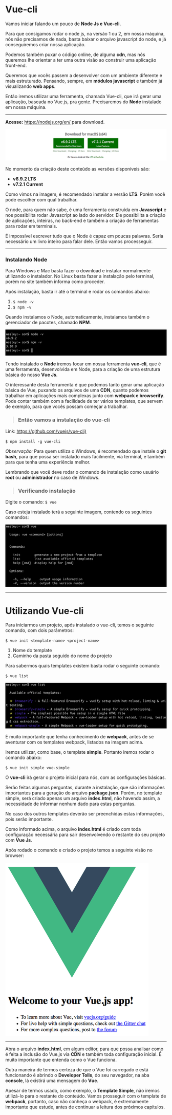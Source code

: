 # Vue-cli

Vamos iniciar falando um pouco de **Node Js e Vue-cli**.

Para que consigamos rodar o node js, na versão 1 ou 2, em nossa máquina, nós não precisamos de nada, basta baixar o arquivo javascript do node, e já conseguiremos criar nossa aplicação.

Podemos também puxar o código online, de alguma **cdn**, mas nós queremos lhe orientar a ter uma outra visão ao construir uma aplicação front-end.

Queremos que vocês passem a desenvolver com um ambiente diferente e mais estruturado. Pensando, sempre, em **módulos javascript** e também já visualizando **web apps**.

Então iremos utilizar uma ferramenta, chamada Vue-cli, que irá gerar uma aplicação, baseada no Vue.js, pra gente. Precisaremos do **Node** instalado em nossa máquina.

***

**Acesse:** <https://nodejs.org/en/> para download.

![Node Js](./images/node_versions.png "Node Js")

No momento da criação deste conteúdo as versões disponíveis são:

* **v6.9.2 LTS**
* **v7.2.1 Current**

Como vimos na imagem, é recomendado instalar a versão **LTS**. Porém você pode escolher com qual trabalhar.

O node, para quem não sabe, é uma ferramenta construída em **Javascript** e nos possibilita rodar Javascript ao lado do servidor. Ele possibilita a criação de aplicações, inteiras, no back-end e também a criação de ferramentas para rodar em terminais.

É impossível escrever tudo que o Node é capaz em poucas palavras. Seria necessário um livro inteiro para falar dele. Então vamos processeguir.

***

### Instalando Node

Para Windows e Mac basta fazer o download e instalar normalmente utilizando o instalador. No Linux basta fazer a instalação pelo terminal, porém no site também informa como proceder.

Após instalação, basta ir até o terminal e rodar os comandos abaixo:

1. `$ node -v`
2. `$ npm -v`

Quando instalamos o Node, automaticamente, instalamos também o gerenciador de pacotes, chamado **NPM**.

![Node Install Version](./images/node_install_version.png "Node Install Version")

Tendo instalado o **Node** iremos focar em nossa ferramenta **vue-cli**, que é uma ferramenta, desenvolvida em Node, para a criação de uma estrutura básica do nosso **Vue Js**.

O interessante desta ferramenta é que podemos tanto gerar uma aplicação básica de Vue, puxando os arquivos de uma **CDN**, quanto podemos trabalhar em aplicações mais complexas junto com **webpack e browserify**. Pode contar também com a facilidade de ter vários templates, que servem de exemplo, para que vocês possam começar a trabalhar.

> ### Então vamos a instalação do vue-cli

Link: <https://github.com/vuejs/vue-cli)>

`$ npm install -g vue-cli`

_Observação:_ Para quem utiliza o Windows, é recomendado que instale o **git bash**, para que possa ser instalado mais fácilmente, via terminal, e também para que tenha uma experiência melhor.

Lembrando que você deve rodar o comando de instalação como usuário **root** ou **administrador** no caso de Windows.

> ### Verificando instalação

Digite o comando: `$ vue`

Caso esteja instalado terá a seguinte imagem, contendo os seguintes comandos:

![vue-cli](./images/vue-cli.png "vue-cli")

***

# Utilizando Vue-cli

Para iniciarmos um projeto, após instalado o vue-cli, temos o seguinte comando, com dois parâmetros:

`$ vue init <template-name> <project-name>`

1. Nome do template
2. Caminho da pasta seguido do nome do projeto

Para sabermos quais templates existem basta rodar o seguinte comando:

`$ vue list`

![Vue List](./images/vue-list.png "Vue List")

É muito importante que tenha conhecimento de **webpack**, antes de se aventurar com os templates webpack, listados na imagem acima.

Iremos utilizar, como base, o template **simple**. Portanto iremos rodar o comando abaixo:

`$ vue init simple vue-simple`

O **vue-cli** irá gerar o projeto inicial para nós, com as configurações básicas.

Serão feitas algumas perguntas, durante a instalação, que são informações importantes para a geração do arquivo **package.json**. Porém, no template simple, será criado apenas um arquivo **index.html**, não havendo assim, a necessidade de informar nenhum dado para estas perguntas.

No caso dos outros templates deverão ser preenchidas estas informações, pois serão importante.

Como informado acima, o arquivo **index.html** é criado com toda configuração necessária para sair desenvolvendo o restante do seu projeto com **Vue Js**.

Após rodado o comando e criado o projeto temos a seguinte visão no browser:

![Vue Simple Index](./images/vue-simple-index.png "Vue Simple Index")

***

Abra o arquivo **index.html**, em algum editor, para que possa analisar como é feita a inclusão do Vue.js via **CDN** e também toda configuração inicial. É muito importante que entenda como o Vue funciona.

Outra maneira de termos certeza de que o Vue foi carregado e está funcionando é abrindo o **Developer Tolls**, do seu navegador, na aba **console**, lá existirá uma mensagem do **Vue**.

Apesar de termos usado, como exemplo, o **Template Simple**, não iremos utilizá-lo para o restante do conteúdo. Vamos prosseguir com o template de **webpack**, portanto, caso não conheça o webpack, é extremamente importante que estude, antes de continuar a leitura dos próximos capítulos.
